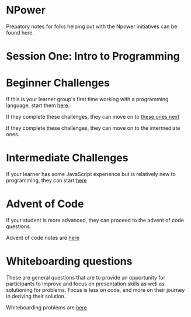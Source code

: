 # NPower

Prepatory notes for folks helping out with the Npower initiatives can be found here.

# Session One: Intro to Programming

# Beginner Challenges
If this is your learner group's first time working with a programming language, start them [here](https://repl.it/@swbloom/Beginner-JS-Part-One).

If they complete these challenges, they can move on to [these ones next](https://repl.it/@swbloom/Beginner-JS-Part-Two)

If they complete these challenges, they can move on to the intermediate ones.

# Intermediate Challenges
If your learner has some JavaScript experience but is relatively new to programming, they can start [here](https://repl.it/@swbloom/Intermediate-JS-Part-One)


# Advent of Code
If your student is more advanced, they can proceed to the advent of code questions.

Advent of code notes are [here](advent.md)






# Whiteboarding questions
These are general questions that are to provide an opportunity for participants to improve and focus on presentation skills as well as solutioning for problems. Focus is less on code, and more on their journey in deriving their solution.

Whiteboarding problems are [here](whiteboard.md)
